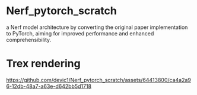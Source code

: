 # Nerf_pytorch_scratch
a Nerf model architecture by converting the original paper implementation to PyTorch, aiming for improved performance and enhanced comprehensibility.

# Trex rendering
https://github.com/devic1/Nerf_pytorch_scratch/assets/64413800/ca4a2a96-12db-48a7-a63e-d642bb5d1718


